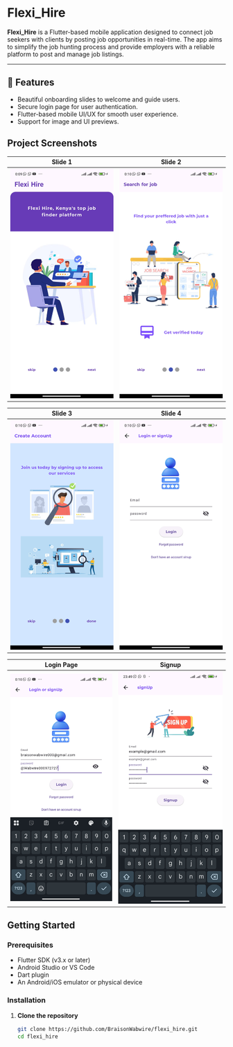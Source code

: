 # Flexi_Hire

**Flexi_Hire** is a Flutter-based mobile application designed to connect job seekers with clients by posting job opportunities in real-time. The app aims to simplify the job hunting process and provide employers with a reliable platform to post and manage job listings.

---

## 🚀 Features

- Beautiful onboarding slides to welcome and guide users.
- Secure login page for user authentication.
- Flutter-based mobile UI/UX for smooth user experience.
- Support for image and UI previews.


## Project Screenshots

| Slide 1 | Slide 2 |
|--------|--------|
| ![Slide 1](ProjectImages/1.jpg) | ![Slide 2](ProjectImages/2.jpg) |

| Slide 3 | Slide 4 |
|--------|--------|
| ![Slide 3](ProjectImages/3.jpg) | ![Slide 4](ProjectImages/4.jpg) |

| Login Page | Signup |
|------------|------------|
| ![Login](ProjectImages/5.jpg) |![signup](ProjectImages/7.jpg) |


## Getting Started

### Prerequisites

- Flutter SDK (v3.x or later)
- Android Studio or VS Code
- Dart plugin
- An Android/iOS emulator or physical device

### Installation

1. **Clone the repository**
   ```bash
   git clone https://github.com/BraisonWabwire/flexi_hire.git
   cd flexi_hire
